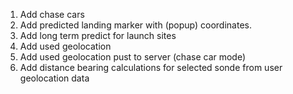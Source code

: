 1) Add chase cars
2) Add predicted landing marker with (popup) coordinates.
3) Add long term predict for launch sites
4) Add used geolocation
5) Add used geolocation pust to server (chase car mode)
6) Add distance bearing calculations for selected sonde from user geolocation data
